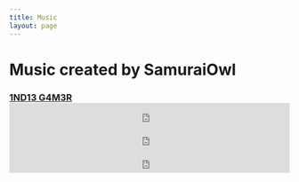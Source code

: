 ```yaml
---
title: Music
layout: page
---
```

<h1>Music created by SamuraiOwl</h1>

<h3><a href="http://samuraiowl.bandcamp.com/album/1nd13-g4m3r">1ND13 G4M3R</a>

<iframe style="border: 0; width: 100%; height: 42px;" src="https://bandcamp.com/EmbeddedPlayer/album=2263487239/size=small/bgcol=333333/linkcol=0f91ff/track=3032606155/transparent=true/" seamless><a href="http://samuraiowl.bandcamp.com/album/1nd13-g4m3r">1ND13 G4M3R by SamuraiOwl</a></iframe>

<iframe style="border: 0; width: 100%; height: 42px;" src="https://bandcamp.com/EmbeddedPlayer/album=2263487239/size=small/bgcol=333333/linkcol=0f91ff/track=3158598149/transparent=true/" seamless><a href="http://samuraiowl.bandcamp.com/album/1nd13-g4m3r">1ND13 G4M3R by SamuraiOwl</a></iframe>

<iframe style="border: 0; width: 100%; height: 42px;" src="https://bandcamp.com/EmbeddedPlayer/album=2263487239/size=small/bgcol=333333/linkcol=0f91ff/track=3309931063/transparent=true/" seamless><a href="http://samuraiowl.bandcamp.com/album/1nd13-g4m3r">1ND13 G4M3R by SamuraiOwl</a></iframe>
